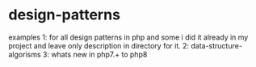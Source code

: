 # design-patterns
examples 
1: for all design patterns in php and some i did it already in my project and leave only description in directory for it.
2: data-structure-algorisms
3: whats new in php7.+ to php8
